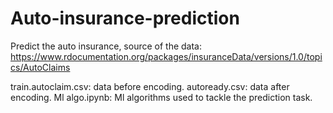 # Auto-insurance-prediction
Predict the auto insurance, source of the data: https://www.rdocumentation.org/packages/insuranceData/versions/1.0/topics/AutoClaims

train.autoclaim.csv: data before encoding.
autoready.csv: data after encoding.
Ml algo.ipynb: Ml algorithms used to tackle the prediction task.

